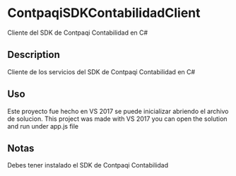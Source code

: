 # ContpaqiSDKContabilidadClient

Cliente del SDK de Contpaqi Contabilidad en C#

## Description
Cliente de los servicios del SDK de Contpaqi Contabilidad en C#


## Uso
Este proyecto fue hecho en VS 2017 se puede inicializar abriendo el archivo de solucion.
This project was made with VS 2017 you can open the solution and run under app.js file

 ## Notas
 
 Debes tener instalado el SDK de Contpaqi Contabilidad 
